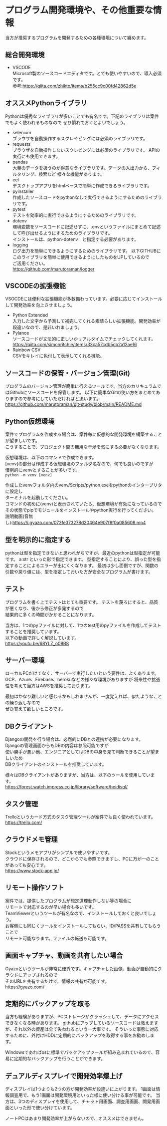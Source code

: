 # プログラム開発環境や、その他重要な情報
当方が推奨するプログラムを開発するための各種環境について纏めます。

## 総合開発環境
- VSCODE  
Microsoft製のソースコードエディタです。とても使いやすいので、導入必須です。  
参考:https://qiita.com/zhikto/items/b255cc9c00fd42862d5e

## オススメPythonライブラリ
Pythonは優秀なライブラリが多いことでも有名です。下記のライブラリは案件でもよく使われるものなので
ぜひ慣れておくとよいでしょう。
- selenium  
ブラウザを自動操作するスクレイピングには必須のライブラリです。
- requests  
ブラウザを自動操作しないスクレピングには必須のライブラリです。
APIの実行にも使用できます。
- pandas  
大量のデータを扱うのが得意なライブラリです。データの入出力から、フィルタリング、検索など
様々な機能があります。
- eel  
デスクトップアプリをhtmlベースで簡単に作成できるライブラリです。
- pyinstaller  
作成したソースコードをpythonなしで実行できるようにするためのライブラリです。
- pytest  
テストを効率的に実行できるようにするためのライブラリです。
- dotenv  
環境変数をソースコードに記述せずに、.envというファイルにまとめて記述して呼び出せるようにするためのライブラリです。  
インストールは、python-dotenv　と指定する必要があります。
- logging  
ログ出力を簡単にできるようにするためのライブラリです。
以下GITHUBにこのライブラリを簡単に使用できるようにしたものをUPしているので  
ご活用ください。  
https://github.com/marutoraman/logger

## VSCODEの拡張機能
VSOCDEには便利な拡張機能が多数備わっています。必要に応じてインストールして開発効率を向上させましょう。
- Python Extended  
入力した文字から予測して補完してくれる素晴らしい拡張機能。開発効率が段違いなので、是非いれましょう。
- Pylance  
ソースコードが文法的に正しいかリアルタイムでチェックしてくれます。  
https://qiita.com/simonritchie/items/33ca57cdb5cb2a12ae16
- Rainbow CSV  
CSVをキレイに色付して表示してくれる機能。

## ソースコードの保管・バージョン管理(Git)
プログラムのバージョン管理が簡単に行えるツールです。当方のカリキュラムではGithubにソースコードを保管します。
以下に簡単なGitの使い方をまとめてありますので参考にしていただければと思います。  
https://github.com/marutoraman/git-study/blob/main/README.md

## Python仮想環境
案件でプログラムを作成する場合は、案件毎に仮想的な開発環境を構築することが望ましいです。  
こうすることで、プロジェクト間の無用な干渉を気にする必要がなくなります。  

仮想環境は、以下のコマンドで作成できます。  
[venv]の部分は作成する仮想環境のフォルダ名なので、何でも良いのですが  
慣例的にvenvとすることが多いです。  
`python -m venv [venv]`

作成したvenvフォルダ内のvenv/Scripts/python.exeをpythonのインタープリタに設定し  
ターミナルを起動してください。  
コマンドの初めに(venv)と表示されていたら、仮想環境が有効になっているので  
その状態でpipでモジュールをインストールやpython実行を行ってください。  
説明動画(音無し):https://i.gyazo.com/073fe373278d20464e907f8f0a085608.mp4

## 型を明示的に指定する
pythonは型を指定できないと思われがちですが、最近のpythonは型指定が可能です。
a:str  といった形で指定できます。
型指定することにより、誤った型を指定することによるエラーが出にくくなります。
最初は少し面倒ですが、関数の引数や戻り値には、型を指定しておいた方が安全なプログラムが書けます。

## テスト
プログラムを書く上でテストはとても重要です。 
テストを蔑ろにすると、品質が悪くなり、後から修正が多発するので  
結果的に多くの時間がかかることになります。  

当方は、1つのpyファイルに対して、1つのtest用のpyファイルを作成してテストすることを推奨しています。  
以下の動画で詳しく解説しています。  
https://youtu.be/68YLZ_o08B8

## サーバー環境
ローカルPCだけでなく、サーバーで実行したいという要件は、よくあります。
GCP、Azure、Firebase、herokuなどの様々な環境がありますが
将来性や拡張性を考えて当方はAWSを推奨しております。

最初はかなり難しいと感じるかもしれませんが、一度覚えれば、似たようなことの繰り返しなので  
ぜひ覚えて欲しいところです。

## DBクライアント
Djangoの開発を行う場合は、必然的にDBとの連携が必要になります。  
Djangoの管理画面からもDBの内容は参照可能ですが  
使い勝手が悪い他、エンジニアとしてはDBの中身を見て判断できることが望ましいため  
DBクライアントのインストールを推奨しています。

様々はDBクライアントがありますが、当方は、以下のツールを使用しています。  
https://forest.watch.impress.co.jp/library/software/heidisql/

## タスク管理
Trelloというカード方式のタスク管理ツールが案件でも良く使われています。  
https://trello.com/

## クラウドメモ管理
Stockというメモアプリがシンプルで使いやすいです。  
クラウドに保存されるので、どこからでも参照できますし、PCに万が一のことがあっても安心です。  
https://www.stock-app.jp/

## リモート操作ソフト
案件では、提供したプログラムが想定道理動作しない等の場合に  
リモートで対応するのが早い場合も多いです。  
TeamViewerというツールが有名なので、インストールしておくと良いでしょう。  
お客側にも同じくツールをインストールしてもらい、ID/PASSを共有してもらうことで  
リモート可能なります。ファイルの転送も可能です。

## 画面キャプチャ、動画を共有したい場合
Gyazoというツールが非常に優秀です。キャプチャした画像、動画が自動的にクラウドにアップされるので  
そのURLを共有するだけで、情報の共有が可能です。  
https://gyazo.com/

## 定期的にバックアップを取る
当方も経験がありますが、PCストレージがクラッシュして、データにアクセスできなくなる時があります。
githubにアップしているソースコードは救えますが、それ以外の資産は全て失われるという一大事です。
そういった事態に対応するために、外付けHDDに定期的にバックアップを取得する事をお勧めします。

Windowsであればosに標準でバックアップツールが組み込まれているので、容易に定期的なバックアップを行うことができます。

## デュアルディスプレイで開発効率爆上げ
ディスプレイは1つよりも2つの方が開発効率が段違いに上がります。
1画面は情報調査用で、もう1画面は開発環境用といった様に使い分ける事が可能です。
当方は、3つのディスプレイを使用して、チャット用画面、調査用画面、開発用画面といった形で使い分けています。

ノートPCはあまり開発効率が上がらないので、オススメはできません。

